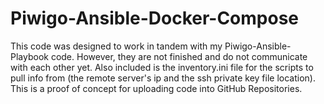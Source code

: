 # Piwigo-Ansible-Docker-Compose
This code was designed to work in tandem with my Piwigo-Ansible-Playbook code. However, they are not finished and do not communicate with each other yet. Also included is the inventory.ini file for the scripts to pull info from (the remote server's ip and the ssh private key file location). This is a proof of concept for uploading code into GitHub Repositories.
